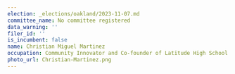 ```yaml
---
election: _elections/oakland/2023-11-07.md
committee_name: No committee registered
data_warning: ''
filer_id: ''
is_incumbent: false
name: Christian Miguel Martinez
occupation: Community Innovator and Co-founder of Latitude High School
photo_url: Christian-Martinez.png
---
```

